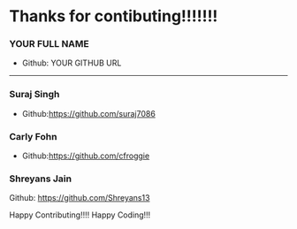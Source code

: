 # Thanks for contibuting!!!!!!!

### YOUR FULL NAME
- Github: YOUR GITHUB URL
***

### Suraj Singh
- Github:https://github.com/suraj7086

### Carly Fohn
- Github:https://github.com/cfroggie

### Shreyans Jain
Github: https://github.com/Shreyans13

Happy Contributing!!!!
Happy Coding!!!
